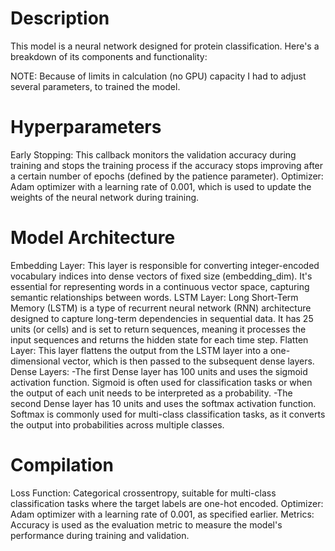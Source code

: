 # Description
This model is a neural network designed for protein classification. Here's a breakdown of its components and functionality:

NOTE: Because of limits in calculation (no GPU) capacity I had to adjust several parameters, to trained the model.

# Hyperparameters
Early Stopping: This callback monitors the validation accuracy during training and stops the training process if the accuracy stops improving after a certain number of epochs (defined by the patience parameter).
Optimizer: Adam optimizer with a learning rate of 0.001, which is used to update the weights of the neural network during training.

# Model Architecture
Embedding Layer: This layer is responsible for converting integer-encoded vocabulary indices into dense vectors of fixed size (embedding_dim). It's essential for representing words in a continuous vector space, capturing semantic relationships between words.
LSTM Layer: Long Short-Term Memory (LSTM) is a type of recurrent neural network (RNN) architecture designed to capture long-term dependencies in sequential data. It has 25 units (or cells) and is set to return sequences, meaning it processes the input sequences and returns the hidden state for each time step.
Flatten Layer: This layer flattens the output from the LSTM layer into a one-dimensional vector, which is then passed to the subsequent dense layers.
Dense Layers:
  -The first Dense layer has 100 units and uses the sigmoid activation function. Sigmoid is often used for classification tasks or when the output of each unit needs to be interpreted as a probability.
  -The second Dense layer has 10 units and uses the softmax activation function. Softmax is commonly used for multi-class classification tasks, as it converts the output into probabilities across multiple classes.

# Compilation
Loss Function: Categorical crossentropy, suitable for multi-class classification tasks where the target labels are one-hot encoded.
Optimizer: Adam optimizer with a learning rate of 0.001, as specified earlier.
Metrics: Accuracy is used as the evaluation metric to measure the model's performance during training and validation.
